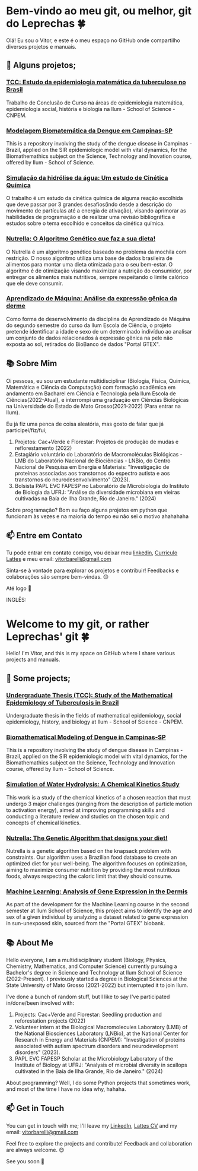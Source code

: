 # Bem-vindo ao meu git, ou melhor, git do Leprechas 🍀

Olá! Eu sou o Vitor, e este é o meu espaço no GitHub onde compartilho diversos projetos e manuais. 

## 🚀 Alguns projetos;

### [TCC: Estudo da epidemiologia matemática da tuberculose no Brasil](https://github.com/Leprechas/TCC_Tuberculose/tree/main)
Trabalho de Conclusão de Curso na áreas de epidemiologia matemática, epidemiologia social, história e biologia na Ilum - School of Science - CNPEM.

### [Modelagem Biomatemática da Dengue em Campinas-SP](https://github.com/Leprechas/SIR-Model-with-vital-dynamics-applied-on-dengue-epidemiology-in-Campinas-Brazil)
This is a repository involving the study of the dengue disease in Campinas - Brazil, applied on the SIR epidemiologic model with vital dynamics, for the Biomathemathics subject on the Science, Technology and Inovation course, offered by Ilum - School of Science.

### [Simulação da hidrólise da água: Um estudo de Cinética Química](https://github.com/Leprechas/Cinetica-quimica?tab=readme-ov-file#simula%C3%A7%C3%A3o-da-hidr%C3%B3lise-da-%C3%A1gua-um-estudo-de-cin%C3%A9tica-qu%C3%ADmica)
O trabalho é um estudo da cinética química de alguma reação escolhida que deve passar por 3 grandes desafios(indo desde a descrição do movimento de partículas até a energia de ativação), visando aprimorar as habilidades de programação e de realizar uma revisão bibliográfica e estudos sobre o tema escolhido e conceitos da cinética química.

### [Nutrella: O Algoritmo Genético que faz a sua dieta!](https://github.com/Leprechas/Trabalho-RNAG-Nutrella?tab=readme-ov-file#-nutrella-o-algoritmo-gen%C3%A9tico-que-faz-a-sua-dieta-)
O Nutrella é um algoritmo genético baseado no problema da mochila com restrição. O nosso algoritmo utiliza uma base de dados brasileira de alimentos para montar uma dieta otimizada para o seu bem-estar. O algoritmo é de otimização visando maximizar a nutrição do consumidor, por entregar os alimentos mais nutritivos, sempre respeitando o limite calórico que ele deve consumir.

### [Aprendizado de Máquina: Análise da expressão gênica da derme](https://github.com/Leprechas/aprendizado-de-maquina#aprendizado-de-m%C3%A1quina)
Como forma de desenvolvimento da disciplina de Aprendizado de Máquina do segundo semestre do curso da Ilum Escola de Ciência, o projeto pretende identificar a idade e sexo de um determinado indivíduo ao analisar um conjunto de dados relacionados à expressão gênica na pele não exposta ao sol, retirados do BioBanco de dados "Portal GTEX".


## 📚 Sobre Mim

Oi pessoas, eu sou um estudante multidisciplinar (Biologia, Física, Química, Matemática e Ciência da Computação) com formação acadêmica em andamento em Bacharel em Ciência e Tecnologia pela Ilum Escola de Ciências(2022-Atual), e interrompi uma graduação em Ciências Biológicas na Universidade do Estado de Mato Grosso(2021-2022) (Para entrar na Ilum). 

Eu já fiz uma penca de coisa aleatória, mas gosto de falar que já participei/fiz/fui;
1. Projetos: Cac+Verde e Florestar: Projetos de produção de mudas e reflorestamento (2022)
2. Estagiário voluntário do Laboratório de Macromoléculas Biológicas - LMB do Laboratório Nacional de Biociências - LNBio, do Centro Nacional de Pesquisa em Energia e Materiais: "Investigação de proteínas associadas aos transtornos do espectro autista e aos transtornos do neurodesenvolvimento" (2023).
3. Bolsista PAPL EVC FAPESP no Laboratório de Microbiologia do Instituto de Biologia da UFRJ: "Análise da diversidade microbiana em vieiras cultivadas na Baía de Ilha Grande, Rio de Janeiro." (2024)

Sobre programação? Bom eu faço alguns projetos em python que funcionam às vezes e na maioria do tempo eu não sei o motivo ahahahaha

## 📫 Entre em Contato

Tu pode entrar em contato comigo, vou deixar meu [linkedin](https://www.linkedin.com/in/vitor-barelli-618889170/), [Currículo Lattes](https://lattes.cnpq.br/7941430598244543) e meu email: vitorbarelli@gmail.com

Sinta-se à vontade para explorar os projetos e contribuir! Feedbacks e colaborações são sempre bem-vindas. 😊

Até logo 👋

INGLÊS:

# Welcome to my git, or rather Leprechas' git 🍀

Hello! I'm Vitor, and this is my space on GitHub where I share various projects and manuals.

## 🚀 Some projects;

### [Undergraduate Thesis (TCC): Study of the Mathematical Epidemiology of Tuberculosis in Brazil](https://github.com/Leprechas/TCC_Tuberculose/tree/main)
Undergraduate thesis in the fields of mathematical epidemiology, social epidemiology, history, and biology at Ilum - School of Science - CNPEM.

### [Biomathematical Modeling of Dengue in Campinas-SP](https://github.com/Leprechas/SIR-Model-with-vital-dynamics-applied-on-dengue-epidemiology-in-Campinas-Brazil)
This is a repository involving the study of dengue disease in Campinas - Brazil, applied on the SIR epidemiologic model with vital dynamics, for the Biomathemathics subject on the Science, Technology and Innovation course, offered by Ilum - School of Science.

### [Simulation of Water Hydrolysis: A Chemical Kinetics Study](https://github.com/Leprechas/Cinetica-quimica?tab=readme-ov-file#simula%C3%A7%C3%A3o-da-hidr%C3%B3lise-da-%C3%A1gua-um-estudo-de-cin%C3%A9tica-qu%C3%ADmica)
This work is a study of the chemical kinetics of a chosen reaction that must undergo 3 major challenges (ranging from the description of particle motion to activation energy), aimed at improving programming skills and conducting a literature review and studies on the chosen topic and concepts of chemical kinetics.

### [Nutrella: The Genetic Algorithm that designs your diet!](https://github.com/Leprechas/Trabalho-RNAG-Nutrella?tab=readme-ov-file#-nutrella-o-algoritmo-gen%C3%A9tico-que-faz-a-sua-dieta-)
Nutrella is a genetic algorithm based on the knapsack problem with constraints. Our algorithm uses a Brazilian food database to create an optimized diet for your well-being. The algorithm focuses on optimization, aiming to maximize consumer nutrition by providing the most nutritious foods, always respecting the caloric limit that they should consume.

### [Machine Learning: Analysis of Gene Expression in the Dermis](https://github.com/Leprechas/aprendizado-de-maquina#aprendizado-de-m%C3%A1quina)
As part of the development for the Machine Learning course in the second semester at Ilum School of Science, this project aims to identify the age and sex of a given individual by analyzing a dataset related to gene expression in sun-unexposed skin, sourced from the "Portal GTEX" biobank.

## 📚 About Me

Hello everyone, I am a multidisciplinary student (Biology, Physics, Chemistry, Mathematics, and Computer Science) currently pursuing a Bachelor's degree in Science and Technology at Ilum School of Science (2022-Present). I previously started a degree in Biological Sciences at the State University of Mato Grosso (2021-2022) but interrupted it to join Ilum.

I've done a bunch of random stuff, but I like to say I've participated in/done/been involved with:
1. Projects: Cac+Verde and Florestar: Seedling production and reforestation projects (2022)
2. Volunteer intern at the Biological Macromolecules Laboratory (LMB) of the National Biosciences Laboratory (LNBio), at the National Center for Research in Energy and Materials (CNPEM): "Investigation of proteins associated with autism spectrum disorders and neurodevelopment disorders" (2023).
3. PAPL EVC FAPESP Scholar at the Microbiology Laboratory of the Institute of Biology at UFRJ: "Analysis of microbial diversity in scallops cultivated in the Baía de Ilha Grande, Rio de Janeiro." (2024)

About programming? Well, I do some Python projects that sometimes work, and most of the time I have no idea why, hahaha.

## 📫 Get in Touch

You can get in touch with me; I'll leave my [LinkedIn](https://www.linkedin.com/in/vitor-barelli-618889170/), [Lattes CV](https://lattes.cnpq.br/7941430598244543) and my email: vitorbarelli@gmail.com

Feel free to explore the projects and contribute! Feedback and collaboration are always welcome. 😊

See you soon 👋
